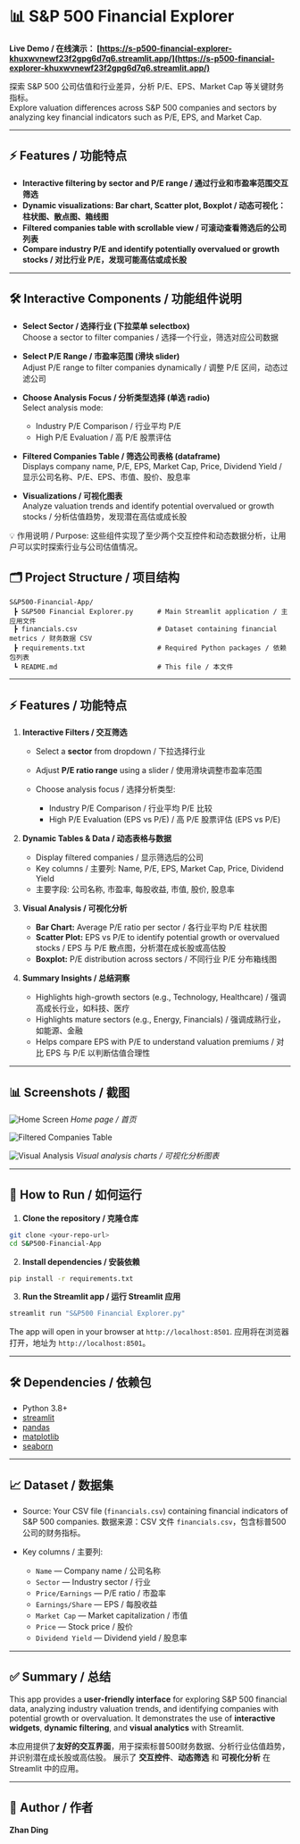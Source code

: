 # 📊 S&P 500 Financial Explorer

**Live Demo / 在线演示： [https://s-p500-financial-explorer-khuxwvnewf23f2gpg6d7q6.streamlit.app/](https://s-p500-financial-explorer-khuxwvnewf23f2gpg6d7q6.streamlit.app/)**

探索 S&P 500 公司估值和行业差异，分析 P/E、EPS、Market Cap 等关键财务指标。  
Explore valuation differences across S&P 500 companies and sectors by analyzing key financial indicators such as P/E, EPS, and Market Cap.

---

## ⚡ Features / 功能特点

- **Interactive filtering by sector and P/E range / 通过行业和市盈率范围交互筛选**  
- **Dynamic visualizations: Bar chart, Scatter plot, Boxplot / 动态可视化：柱状图、散点图、箱线图**  
- **Filtered companies table with scrollable view / 可滚动查看筛选后的公司列表**  
- **Compare industry P/E and identify potentially overvalued or growth stocks / 对比行业 P/E，发现可能高估或成长股**

---

## 🛠 Interactive Components / 功能组件说明

- **Select Sector / 选择行业 (下拉菜单 selectbox)**  
  Choose a sector to filter companies / 选择一个行业，筛选对应公司数据

- **Select P/E Range / 市盈率范围 (滑块 slider)**  
  Adjust P/E range to filter companies dynamically / 调整 P/E 区间，动态过滤公司

- **Choose Analysis Focus / 分析类型选择 (单选 radio)**  
  Select analysis mode:  
  - Industry P/E Comparison / 行业平均 P/E  
  - High P/E Evaluation / 高 P/E 股票评估

- **Filtered Companies Table / 筛选公司表格 (dataframe)**  
  Displays company name, P/E, EPS, Market Cap, Price, Dividend Yield / 显示公司名称、P/E、EPS、市值、股价、股息率

- **Visualizations / 可视化图表**  
  Analyze valuation trends and identify potential overvalued or growth stocks / 分析估值趋势，发现潜在高估或成长股


💡 作用说明 / Purpose:
这些组件实现了至少两个交互控件和动态数据分析，让用户可以实时探索行业与公司估值情况。

## 🗂 Project Structure / 项目结构

```
S&P500-Financial-App/
 ┣ S&P500 Financial Explorer.py      # Main Streamlit application / 主应用文件
 ┣ financials.csv                    # Dataset containing financial metrics / 财务数据 CSV
 ┣ requirements.txt                  # Required Python packages / 依赖包列表
 ┗ README.md                         # This file / 本文件
```

---

## ⚡ Features / 功能特点

1. **Interactive Filters / 交互筛选**

   * Select a **sector** from dropdown / 下拉选择行业
   * Adjust **P/E ratio range** using a slider / 使用滑块调整市盈率范围
   * Choose analysis focus / 选择分析类型:

     * Industry P/E Comparison / 行业平均 P/E 比较
     * High P/E Evaluation (EPS vs P/E) / 高 P/E 股票评估 (EPS vs P/E)

2. **Dynamic Tables & Data / 动态表格与数据**

   * Display filtered companies / 显示筛选后的公司
   * Key columns / 主要列: Name, P/E, EPS, Market Cap, Price, Dividend Yield
   * 主要字段: 公司名称, 市盈率, 每股收益, 市值, 股价, 股息率

3. **Visual Analysis / 可视化分析**

   * **Bar Chart:** Average P/E ratio per sector / 各行业平均 P/E 柱状图
   * **Scatter Plot:** EPS vs P/E to identify potential growth or overvalued stocks / EPS 与 P/E 散点图，分析潜在成长股或高估股
   * **Boxplot:** P/E distribution across sectors / 不同行业 P/E 分布箱线图

4. **Summary Insights / 总结洞察**

   * Highlights high-growth sectors (e.g., Technology, Healthcare) / 强调高成长行业，如科技、医疗
   * Highlights mature sectors (e.g., Energy, Financials) / 强调成熟行业，如能源、金融
   * Helps compare EPS with P/E to understand valuation premiums / 对比 EPS 与 P/E 以判断估值合理性

---

## 📊 Screenshots / 截图

![Home Screen](images/屏幕截图_23-10-2025_162128_localhost.jpeg)
*Home page / 首页*

![Filtered Companies Table](images/屏幕截图_23-10-2025_162144_localhost.jpeg)


![Visual Analysis](images/屏幕截图_23-10-2025_162159_localhost.jpeg)
*Visual analysis charts / 可视化分析图表*

---

## 🚀 How to Run / 如何运行

1. **Clone the repository / 克隆仓库**

```bash
git clone <your-repo-url>
cd S&P500-Financial-App
```

2. **Install dependencies / 安装依赖**

```bash
pip install -r requirements.txt
```

3. **Run the Streamlit app / 运行 Streamlit 应用**

```bash
streamlit run "S&P500 Financial Explorer.py"
```

The app will open in your browser at `http://localhost:8501`.
应用将在浏览器打开，地址为 `http://localhost:8501`。

---

## 🛠 Dependencies / 依赖包

* Python 3.8+
* [streamlit](https://streamlit.io/)
* [pandas](https://pandas.pydata.org/)
* [matplotlib](https://matplotlib.org/)
* [seaborn](https://seaborn.pydata.org/)

---

## 📈 Dataset / 数据集

* Source: Your CSV file (`financials.csv`) containing financial indicators of S&P 500 companies.
  数据来源：CSV 文件 `financials.csv`，包含标普500公司的财务指标。
* Key columns / 主要列:

  * `Name` — Company name / 公司名称
  * `Sector` — Industry sector / 行业
  * `Price/Earnings` — P/E ratio / 市盈率
  * `Earnings/Share` — EPS / 每股收益
  * `Market Cap` — Market capitalization / 市值
  * `Price` — Stock price / 股价
  * `Dividend Yield` — Dividend yield / 股息率

---

## ✅ Summary / 总结

This app provides a **user-friendly interface** for exploring S&P 500 financial data, analyzing industry valuation trends, and identifying companies with potential growth or overvaluation.
It demonstrates the use of **interactive widgets**, **dynamic filtering**, and **visual analytics** with Streamlit.

本应用提供了**友好的交互界面**，用于探索标普500财务数据、分析行业估值趋势，并识别潜在成长股或高估股。
展示了 **交互控件**、**动态筛选** 和 **可视化分析** 在 Streamlit 中的应用。

---

## 📌 Author / 作者

**Zhan Ding**

